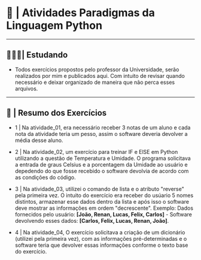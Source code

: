 # 🐍 | Atividades Paradigmas da Linguagem Python

---

## 👨🏽‍💻| Estudando

-  Todos exercícios propostos pelo professor da Universidade, serão realizados por mim e publicados aqui. Com intuito de revisar quando necessário e deixar organizado de maneira que não perca esses arquivos.

---

## 📜 | Resumo dos Exercícios

- 1 | Na atividade_01, era necessário receber 3 notas de um aluno e cada nota da atividade teria um pesso, assim o software deveria devolver a média desse aluno.

- 2 | Na atividade_02, um exercício para treinar IF e ElSE em Python utilizando a questão de Temperatura e Umidade. O programa solicitava a entrada de graus Celsius e a porcentagem da Umidade ao usuário e depedendo do que fosse recebido o software devolvia de acordo com as condições do código.

- 3 | Na atividade_03, utilizei o comando de lista e o  atributo "reverse" pela primeira vez. O intuito do exercício era receber do usúario 5 nomes distintos, armazenar esse dados dentro da lista e após isso o software deve mostrar as informações em ordem "decrescente". Exemplo: Dados fornecidos pelo usuário: **[João, Renan, Lucas, Felix, Carlos]** - Software devolvendo esses dados: **[Carlos, Felix, Lucas, Renan, João]**.

- 4 | Na atividade_04, O exercício solicitava a criação de um dicionário (utilizei pela primeira vez), com as informações pré-determinadas e o software teria que devolver essas informações conforme o texto base do exercício.
